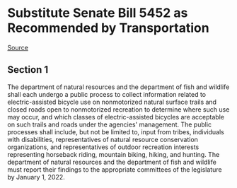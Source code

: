 # Substitute Senate Bill 5452 as Recommended by Transportation

[Source](http://lawfilesext.leg.wa.gov/biennium/2021-22/Xml/Bills/Senate%20Bills/5452-S.xml)
## Section 1
The department of natural resources and the department of fish and wildlife shall each undergo a public process to collect information related to electric-assisted bicycle use on nonmotorized natural surface trails and closed roads open to nonmotorized recreation to determine where such use may occur, and which classes of electric-assisted bicycles are acceptable on such trails and roads under the agencies' management.
The public processes shall include, but not be limited to, input from tribes, individuals with disabilities, representatives of natural resource conservation organizations, and representatives of outdoor recreation interests representing horseback riding, mountain biking, hiking, and hunting. The department of natural resources and the department of fish and wildlife must report their findings to the appropriate committees of the legislature by January 1, 2022.
